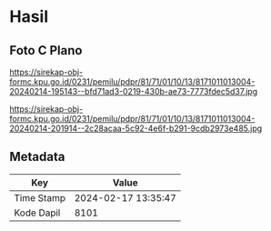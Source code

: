 # Hasil

## Foto C Plano

https://sirekap-obj-formc.kpu.go.id/0231/pemilu/pdpr/81/71/01/10/13/8171011013004-20240214-195143--bfd71ad3-0219-430b-ae73-7773fdec5d37.jpg

https://sirekap-obj-formc.kpu.go.id/0231/pemilu/pdpr/81/71/01/10/13/8171011013004-20240214-201914--2c28acaa-5c92-4e6f-b291-9cdb2973e485.jpg


## Metadata

| Key        | Value               |
| ---------- | ------------------- |
| Time Stamp | 2024-02-17 13:35:47 |
| Kode Dapil | 8101                |



